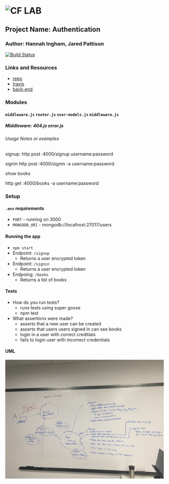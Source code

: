 ![CF](http://i.imgur.com/7v5ASc8.png) LAB
=================================================

## Project Name: Authentication

### Author:  Hannah Ingham, Jared Pattison
[![Build Status](https://www.travis-ci.com/jaredpattison/16.svg?branch=master)](https://www.travis-ci.com/jaredpattison/16)
### Links and Resources
* [repo](https://github.com/jaredpattison/16)
* [travis](https://www.travis-ci.com/jaredpattison/16)
* [back-end](https://j-h-16.herokuapp.com/)


### Modules
#### `middleware.js` `router.js` `user-models.js` `middleware.js`
##### Middleware: 404.js error.js

###### Usage Notes or examples
signup:
http post :4000/signup username:password

signin
http post :4000/signin -a username:password

show books

http get :4000/books -a username:password


### Setup
#### `.env` requirements
* `PORT` - running on 3000
* `MONGODB_URI` - mongodb://localhost:27017/users


#### Running the app
* `npm start`
* Endpoint: `/signup`
  * Returns a user encrypted token
* Endpoint: `/signin`
  * Returns a user encrypted token
* Endpoing: `/books`
  * Returns a list of books

  
#### Tests
* How do you run tests?
    * runs tests using super goose
    * npm test
* What assertions were made?
    * asserts that a new user can be created
    * asserts that users users signed in can see books
    * login in a user with correct creditials
    * fails to login user with incorrect credentials


#### UML
![image](./assets/auth-wb-image.JPG)

